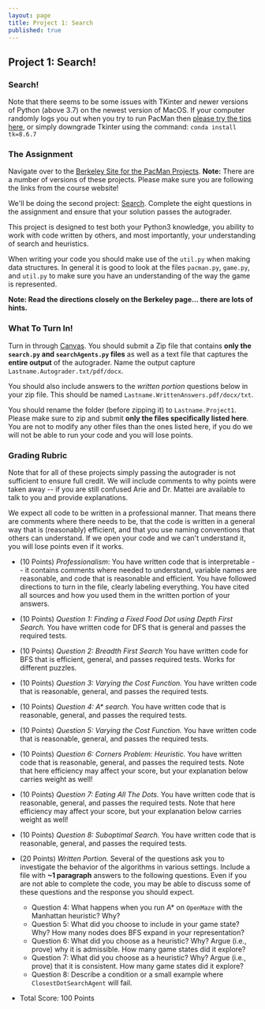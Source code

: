 ```yaml
---
layout: page
title: Project 1: Search
published: true
---
```


## Project 1: Search!

### Search!

Note that there seems to be some issues with TKinter and newer versions of Python (above 3.7) on the newest version of MacOS.  If your computer randomly logs you out when you try to run PacMan then [please try the tips here](https://www.python.org/download/mac/tcltk/#built-in-8-6-8), or simply downgrade Tkinter using the command: `conda install tk=8.6.7`


### The Assignment

Navigate over to the [Berkeley Site for the PacMan Projects](https://inst.eecs.berkeley.edu/~cs188/fa18/projects.html).  **Note:** There are a number of versions of these projects.  Please make sure you are following the links from the course website!

We'll be doing the second project: [Search](https://inst.eecs.berkeley.edu/~cs188/fa18/project1.html).  Complete the eight questions in the assignment and ensure that your solution passes the autograder.

This project is designed to test both your Python3 knowledge, you ability to work with code written by others, and most importantly, your understanding of search and heuristics.

When writing your code you should make use of the `util.py` when making data structures.  In general it is good to look at the files `pacman.py`, `game.py`, and `util.py` to make sure you have an understanding of the way the game is represented.

**Note: Read the directions closely on the Berkeley page... there are lots of hints.**

### What To Turn In!

Turn in through [Canvas](https://tulane.instructure.com/). You should submit a Zip file that contains **only the `search.py` and `searchAgents.py` files** as well as a text file that captures the **entire output** of the autograder.  Name the output capture `Lastname.Autograder.txt/pdf/docx`.

You should also include answers to the *written portion* questions below in your zip file.  This should be named `Lastname.WrittenAnswers.pdf/docx/txt`.

You should rename the folder (before zipping it) to `Lastname.Project1`. Please make sure to zip and submit **only the files specifically listed here**.  You are not to modify any other files than the ones listed here, if you do we will not be able to run your code and you will lose points.

### Grading Rubric

Note that for all of these projects simply passing the autograder is not sufficient to ensure full credit.  We will include comments to why points were taken away -- if you are still confused Arie and Dr. Mattei are available to talk to you and provide explanations.  

We expect all code to be written in a professional manner. That means there are comments where there needs to be, that the code is written in a general way that is (reasonably) efficient, and that you use naming conventions that others can understand.  If we open your code and we can't understand it, you will lose points even if it works.

* (10 Points) *Professionalism*: You have written code that is interpretable -- it contains comments where needed to understand, variable names are reasonable, and code that is reasonable and efficient.  You have followed directions to turn in the file, clearly labeling everything.  You have cited all sources and how you used them in the written portion of your answers.
* (10 Points) *Question 1: Finding a Fixed Food Dot using Depth First Search.* You have written code for DFS that is general and passes the required tests.
* (10 Points) *Question 2: Breadth First Search* You have written code for BFS that is efficient, general, and passes required tests.  Works for different puzzles.
* (10 Points) *Question 3: Varying the Cost Function.* You have written code that is reasonable, general, and passes the required tests.
* (10 Points) *Question 4: A\* search.* You have written code that is reasonable, general, and passes the required tests.
* (10 Points) *Question 5: Varying the Cost Function.* You have written code that is reasonable, general, and passes the required tests.
* (10 Points) *Question 6: Corners Problem: Heuristic.* You have written code that is reasonable, general, and passes the required tests.  Note that here efficiency may affect your score, but your explanation below carries weight as well!
* (10 Points) *Question 7: Eating All The Dots.* You have written code that is reasonable, general, and passes the required tests.  Note that here efficiency may affect your score, but your explanation below carries weight as well!
* (10 Points) *Question 8: Suboptimal Search.* You have written code that is reasonable, general, and passes the required tests.
* (20 Points) *Written Portion.* Several of the questions ask you to investigate the behavior of the algorithms in various settings.  Include a file with **~1 paragraph** answers to the following questions. Even if you are not able to complete the code, you may be able to discuss some of these questions and the response you should expect.
  * Question 4: What happens when you run A* on `OpenMaze` with the Manhattan heuristic?  Why?
  * Question 5: What did you choose to include in your game state?  Why?  How many nodes does BFS expand in your representation?
  * Question 6: What did you choose as a heuristic?  Why?  Argue (i.e., prove) why it is admissible.  How many game states did it explore?
  * Question 7: What did you choose as a heuristic?  Why?  Argue (i.e., prove) that it is consistent.  How many game states did it explore?
  * Question 8: Describe a condition or a small example where `ClosestDotSearchAgent` will fail.


* Total Score: 100 Points